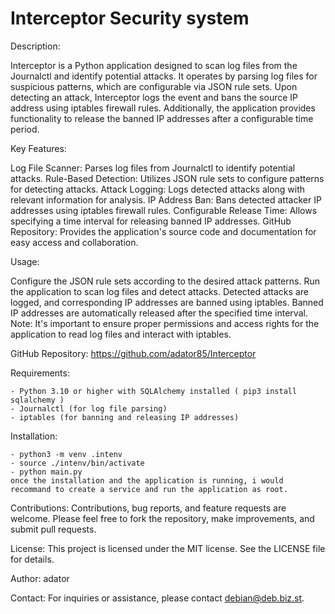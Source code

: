 # Interceptor Security system
Description:

Interceptor is a Python application designed to scan log files from the Journalctl and identify potential attacks.
It operates by parsing log files for suspicious patterns, which are configurable via JSON rule sets.
Upon detecting an attack, Interceptor logs the event and bans the source IP address using iptables firewall rules.
Additionally, the application provides functionality to release the banned IP addresses after a configurable time period.

Key Features:

Log File Scanner: Parses log files from Journalctl to identify potential attacks.
Rule-Based Detection: Utilizes JSON rule sets to configure patterns for detecting attacks.
Attack Logging: Logs detected attacks along with relevant information for analysis.
IP Address Ban: Bans detected attacker IP addresses using iptables firewall rules.
Configurable Release Time: Allows specifying a time interval for releasing banned IP addresses.
GitHub Repository: Provides the application's source code and documentation for easy access and collaboration.

Usage:

Configure the JSON rule sets according to the desired attack patterns.
Run the application to scan log files and detect attacks.
Detected attacks are logged, and corresponding IP addresses are banned using iptables.
Banned IP addresses are automatically released after the specified time interval.
Note: It's important to ensure proper permissions and access rights for the application to read log files and interact with iptables.

GitHub Repository: https://github.com/adator85/Interceptor

Requirements:

    - Python 3.10 or higher with SQLAlchemy installed ( pip3 install sqlalchemy )
    - Journalctl (for log file parsing)
    - iptables (for banning and releasing IP addresses)

Installation:

    - python3 -m venv .intenv
    - source ./intenv/bin/activate
    - python main.py
    once the installation and the application is running, i would recommand to create a service and run the application as root.

Contributions:
Contributions, bug reports, and feature requests are welcome. Please feel free to fork the repository, make improvements, and submit pull requests.

License:
This project is licensed under the MIT license. See the LICENSE file for details.

Author:
adator

Contact:
For inquiries or assistance, please contact debian@deb.biz.st.
